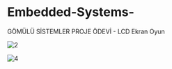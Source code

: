 # Embedded-Systems-


GÖMÜLÜ SİSTEMLER PROJE ÖDEVİ - LCD Ekran Oyun



![2](https://github.com/bekiroruk/Embedded-Systems-/assets/77075301/13424a49-a91e-45d0-bde9-0dc52121dba1)


![4](https://github.com/bekiroruk/Embedded-Systems-/assets/77075301/5739c838-c633-469f-bee3-af0955cb60c0)
